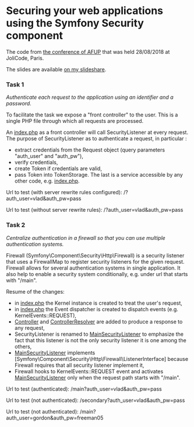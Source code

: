 # Securing your web applications using the Symfony Security component

The code from [the conference of AFUP](https://www.meetup.com/fr-FR/afup-paris-php/events/253944518/)
that was held 28/08/2018 at JoliCode, Paris.

The slides are available [on my slideshare](https://fr.slideshare.net/VladyslavRiabchenko/scurisation-de-vos-applications-web-laide-du-composant-security-de-symfony).

### Task 1

*Authenticate each request to the application using an identifier and a password.*

To facilitate the task we expose a "front controller" to the user. 
This is a single PHP file through which all requests are processed. 

An [index.php] as a front controller will call SecurityListener at every request.
The purpose of SecurityListener as to authenticate a request, in particular :

- extract credentials from the Request object (query parameters "auth_user" and "auth_pw"),
- verify credentials,
- create Token if credentials are valid,
- pass Token into TokenStorage. The last is a service accessible by any other code, 
e.g. [index.php].  

Url to test (with server rewrite rules configured): /?auth_user=vlad&auth_pw=pass

Url to test (without server rewrite rules): /?auth_user=vlad&auth_pw=pass


### Task 2

*Centralize authentication in a firewall so that you can use multiple authentication systems.*

Firewall (Symfony\Component\Security\Http\Firewall) is a security listener that 
uses a FirewallMap to register security listeners for the given request.
Firewall allows for several authentication systems in single application.
It also help to enable a security system conditionally, e.g. under url that starts with "/main".

Resume of the changes:
- in [index.php] the Kernel instance is created to treat the user's request,
- in [index.php] the Event dispatcher is created to dispatch events (e.g. KernelEvents::REQUEST),
- [Controller] and [ControllerResolver] are added to produce a response to any request,
- SecurityListener is renamed to [MainSecurityListener] to emphasize the fact that this 
listener is not the only security listener it is one among the others, 
- [MainSecurityListener] implements [Symfony\Component\Security\Http\Firewall\ListenerInterface]
because Firewall requires that all security listener implement it,
- Firewall hooks to KernelEvents::REQUEST event and activates [MainSecurityListener] 
only when the request path starts with "/main". 

Url to test (authenticated): /main?auth_user=vlad&auth_pw=pass

Url to test (not authenticated): /secondary?auth_user=vlad&auth_pw=pass

Url to test (not authenticated): /main?auth_user=gordon&auth_pw=freeman05


[index.php]: public/index.php
[Controller]: src/Controller.php
[ControllerResolver]: src/ControllerResolver.php
[MainSecurityListener]: src/Security/MainSecurityListener.php
